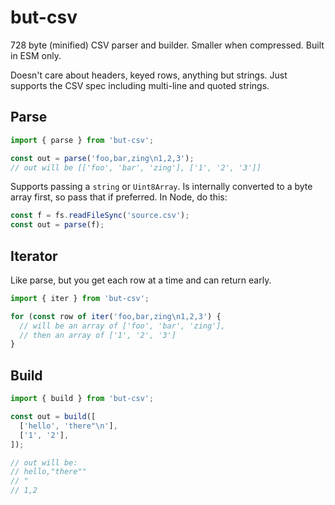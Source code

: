 # but-csv

728 byte (minified) CSV parser and builder.
Smaller when compressed.
Built in ESM only.

Doesn't care about headers, keyed rows, anything but strings.
Just supports the CSV spec including multi-line and quoted strings.

## Parse

```js
import { parse } from 'but-csv';

const out = parse('foo,bar,zing\n1,2,3');
// out will be [['foo', 'bar', 'zing'], ['1', '2', '3']]
```

Supports passing a `string` or `Uint8Array`.
Is internally converted to a byte array first, so pass that if preferred.
In Node, do this:

```js
const f = fs.readFileSync('source.csv');
const out = parse(f);
```

## Iterator

Like parse, but you get each row at a time and can return early.

```js
import { iter } from 'but-csv';

for (const row of iter('foo,bar,zing\n1,2,3') {
  // will be an array of ['foo', 'bar', 'zing'],
  // then an array of ['1', '2', '3']
}
```

## Build

```js
import { build } from 'but-csv';

const out = build([
  ['hello', 'there"\n'],
  ['1', '2'],
]);

// out will be:
// hello,"there""
// "
// 1,2
```

